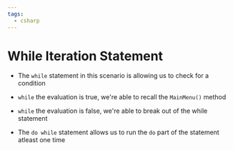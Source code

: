 ```yaml
---
tags:
  - csharp
---
```

# While Iteration Statement
* The `while` statement in this scenario is allowing us to check for a condition
* `while` the evaluation is true, we're able to recall the `MainMenu()` method
* `while` the evaluation is false, we're able to break out of the while statement

* The `do while` statement allows us to run the `do` part of the statement atleast one time